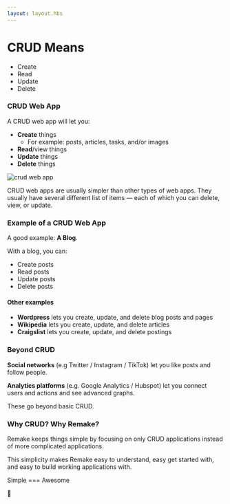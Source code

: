 ```yaml
---
layout: layout.hbs
---
```


# CRUD Means

* Create
* Read
* Update
* Delete

### CRUD Web App

A CRUD web app will let you:

* **Create** things 
  * For example: posts, articles, tasks, and/or images
* **Read**/view things
* **Update** things
* **Delete** things

![crud web app](/static/crud.png)

CRUD web apps are usually simpler than other types of web apps. They usually have several different list of items &mdash; each of which you can delete, view, or update.

### Example of a CRUD Web App

A good example: **A Blog**.

With a blog, you can:

* Create posts
* Read posts
* Update posts
* Delete posts

#### Other examples

* **Wordpress** lets you create, update, and delete blog posts and pages
* **Wikipedia** lets you create, update, and delete articles
* **Craigslist** lets you create, update, and delete postings

### Beyond CRUD

**Social networks** (e.g Twitter / Instagram / TikTok) let you like posts and follow people. 

**Analytics platforms** (e.g. Google Analytics / Hubspot) let you connect users and actions and see advanced graphs. 

These go beyond basic CRUD.

### Why CRUD? Why Remake?

Remake keeps things simple by focusing on only CRUD applications instead of more complicated applications.

This simplicity makes Remake easy to understand, easy get started with, and easy to build working applications with.

Simple === Awesome 

🤘





